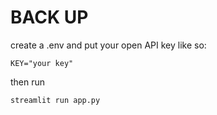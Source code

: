 # BACK UP

create a .env and put your open API key like so:

```env
KEY="your key"
```

then run
```py
streamlit run app.py
```
